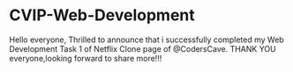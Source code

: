 # CVIP-Web-Development
Hello everyone,
Thrilled to announce that i successfully completed my Web Development Task 1 of Netflix Clone page of @CodersCave. 
THANK YOU everyone,looking forward to share more!!!
